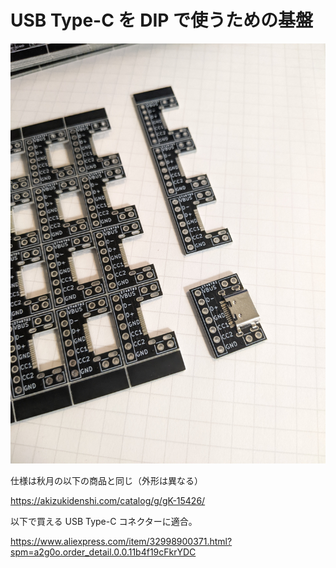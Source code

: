 # USB Type-C を DIP で使うための基盤

![](picture.jpg)

仕様は秋月の以下の商品と同じ（外形は異なる）

https://akizukidenshi.com/catalog/g/gK-15426/

以下で買える USB Type-C コネクターに適合。

https://www.aliexpress.com/item/32998900371.html?spm=a2g0o.order_detail.0.0.11b4f19cFkrYDC
